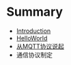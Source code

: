 # Summary

* [Introduction](README.md)
* [HelloWorld](HelloWorld.md)
* [从MQTT协议说起](MQTT.md)
* 通信协议制定


